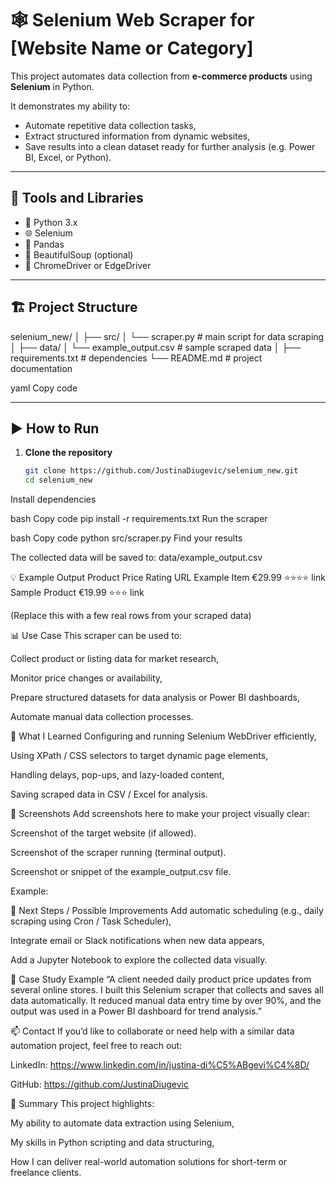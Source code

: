 # 🕸️ Selenium Web Scraper for [Website Name or Category]

This project automates data collection from **e-commerce products** using **Selenium** in Python.

It demonstrates my ability to:
- Automate repetitive data collection tasks,
- Extract structured information from dynamic websites,
- Save results into a clean dataset ready for further analysis (e.g. Power BI, Excel, or Python).

---

## 🧰 Tools and Libraries

- 🐍 Python 3.x  
- 🌐 Selenium  
- 🧮 Pandas  
- 🍜 BeautifulSoup (optional)  
- 🧩 ChromeDriver or EdgeDriver  

---

## 🏗️ Project Structure

selenium_new/
│
├── src/
│ └── scraper.py # main script for data scraping
│
├── data/
│ └── example_output.csv # sample scraped data
│
├── requirements.txt # dependencies
└── README.md # project documentation

yaml
Copy code

---

## ▶️ How to Run

1. **Clone the repository**
   ```bash
   git clone https://github.com/JustinaDiugevic/selenium_new.git
   cd selenium_new
Install dependencies

bash
Copy code
pip install -r requirements.txt
Run the scraper

bash
Copy code
python src/scraper.py
Find your results

The collected data will be saved to:
data/example_output.csv

💡 Example Output
Product	Price	Rating	URL
Example Item	€29.99	⭐⭐⭐⭐	link
Sample Product	€19.99	⭐⭐⭐	link

(Replace this with a few real rows from your scraped data)

📊 Use Case
This scraper can be used to:

Collect product or listing data for market research,

Monitor price changes or availability,

Prepare structured datasets for data analysis or Power BI dashboards,

Automate manual data collection processes.

🧠 What I Learned
Configuring and running Selenium WebDriver efficiently,

Using XPath / CSS selectors to target dynamic page elements,

Handling delays, pop-ups, and lazy-loaded content,

Saving scraped data in CSV / Excel for analysis.

📸 Screenshots
Add screenshots here to make your project visually clear:

Screenshot of the target website (if allowed).

Screenshot of the scraper running (terminal output).

Screenshot or snippet of the example_output.csv file.

Example:

🧩 Next Steps / Possible Improvements
Add automatic scheduling (e.g., daily scraping using Cron / Task Scheduler),

Integrate email or Slack notifications when new data appears,

Add a Jupyter Notebook to explore the collected data visually.

💬 Case Study Example
“A client needed daily product price updates from several online stores.
I built this Selenium scraper that collects and saves all data automatically.
It reduced manual data entry time by over 90%, and the output was used in a Power BI dashboard for trend analysis.”

📫 Contact
If you’d like to collaborate or need help with a similar data automation project, feel free to reach out:

LinkedIn: https://www.linkedin.com/in/justina-di%C5%ABgevi%C4%8D/

GitHub: https://github.com/JustinaDiugevic

🏁 Summary
This project highlights:

My ability to automate data extraction using Selenium,

My skills in Python scripting and data structuring,

How I can deliver real-world automation solutions for short-term or freelance clients.
